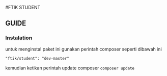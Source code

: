 #FTIK STUDENT

## GUIDE

### Instalation

untuk menginstal paket ini gunakan perintah composer seperti dibawah ini

```
"ftik/student": "dev-master"
```

kemudian ketikan perintah update composer `composer update`
